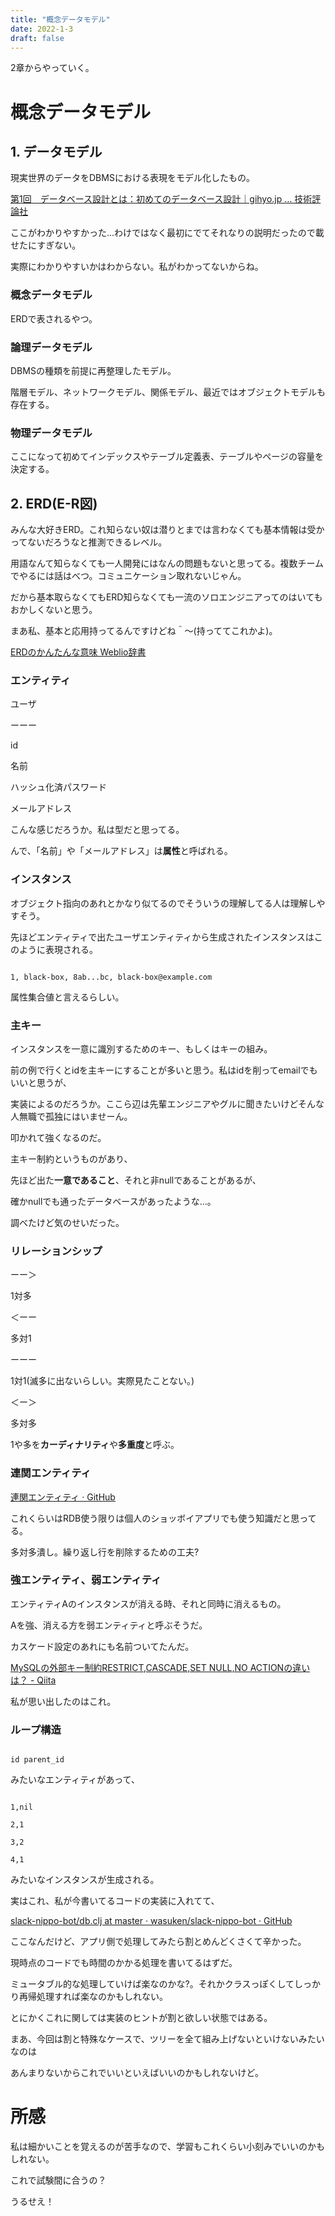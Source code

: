 ```yaml
---
title: "概念データモデル"
date: 2022-1-3
draft: false
---
```

2章からやっていく。



# 概念データモデル



## 1. データモデル



現実世界のデータをDBMSにおける表現をモデル化したもの。



[第1回　データベース設計とは：初めてのデータベース設計｜gihyo.jp … 技術評論社](http://gihyo.jp/dev/feature/01/database/0001)



ここがわかりやすかった...わけではなく最初にでてそれなりの説明だったので載せたにすぎない。



実際にわかりやすいかはわからない。私がわかってないからね。



### 概念データモデル



ERDで表されるやつ。



### 論理データモデル



DBMSの種類を前提に再整理したモデル。



階層モデル、ネットワークモデル、関係モデル、最近ではオブジェクトモデルも存在する。



### 物理データモデル



ここになって初めてインデックスやテーブル定義表、テーブルやページの容量を決定する。



## 2. ERD(E-R図)



みんな大好きERD。これ知らない奴は潜りとまでは言わなくても基本情報は受かってないだろうなと推測できるレベル。



用語なんて知らなくても一人開発にはなんの問題もないと思ってる。複数チームでやるには話はべつ。コミュニケーション取れないじゃん。



だから基本取らなくてもERD知らなくても一流のソロエンジニアってのはいてもおかしくないと思う。



まあ私、基本と応用持ってるんですけどね＾〜(持っててこれかよ)。



[ERDのかんたんな意味 Weblio辞書](https://www.weblio.jp/content/ERD)



### エンティティ



ユーザ

ーーー

id

名前

ハッシュ化済パスワード

メールアドレス



こんな感じだろうか。私は型だと思ってる。



んで、「名前」や「メールアドレス」は**属性**と呼ばれる。



### インスタンス



オブジェクト指向のあれとかなり似てるのでそういうの理解してる人は理解しやすそう。



先ほどエンティティで出たユーザエンティティから生成されたインスタンスはこのように表現される。



```

1, black-box, 8ab...bc, black-box@example.com

```



属性集合値と言えるらしい。



### 主キー



インスタンスを一意に識別するためのキー、もしくはキーの組み。



前の例で行くとidを主キーにすることが多いと思う。私はidを削ってemailでもいいと思うが、



実装によるのだろうか。ここら辺は先輩エンジニアやグルに聞きたいけどそんな人無職で孤独にはいませーん。



叩かれて強くなるのだ。



主キー制約というものがあり、



先ほど出た**一意であること**、それと非nullであることがあるが、



確かnullでも通ったデータベースがあったような...。



調べたけど気のせいだった。



### リレーションシップ



ーー＞



1対多



＜ーー



多対1



ーーー



1対1(滅多に出ないらしい。実際見たことない。)



＜ー＞



多対多



1や多を**カーディナリティ**や**多重度**と呼ぶ。



### 連関エンティティ



[連関エンティティ · GitHub](https://gist.github.com/momotar/7acd9cb4e7fb9581b160)



これくらいはRDB使う限りは個人のショッボイアプリでも使う知識だと思ってる。



多対多潰し。繰り返し行を削除するための工夫?



### 強エンティティ、弱エンティティ



エンティティAのインスタンスが消える時、それと同時に消えるもの。



Aを強、消える方を弱エンティティと呼ぶそうだ。



カスケード設定のあれにも名前ついてたんだ。



[MySQLの外部キー制約RESTRICT,CASCADE,SET NULL,NO ACTIONの違いは？ - Qiita](https://qiita.com/suin/items/21fe6c5a78c1505b19cb)



私が思い出したのはこれ。



### ループ構造



```

id parent_id

```



みたいなエンティティがあって、



```

1,nil

2,1

3,2

4,1

```



みたいなインスタンスが生成される。



実はこれ、私が今書いてるコードの実装に入れてて、



[slack-nippo-bot/db.clj at master · wasuken/slack-nippo-bot · GitHub](https://github.com/wasuken/slack-nippo-bot/blob/master/src/slack_nippo_bot/db.clj#L10)



ここなんだけど、アプリ側で処理してみたら割とめんどくさくて辛かった。



現時点のコードでも時間のかかる処理を書いてるはずだ。



ミュータブル的な処理していけば楽なのかな?。それかクラスっぽくしてしっかり再帰処理すれば楽なのかもしれない。



とにかくこれに関しては実装のヒントが割と欲しい状態ではある。



まあ、今回は割と特殊なケースで、ツリーを全て組み上げないといけないみたいなのは



あんまりないからこれでいいといえばいいのかもしれないけど。



# 所感



私は細かいことを覚えるのが苦手なので、学習もこれくらい小刻みでいいのかもしれない。



これで試験間に合うの？



うるせえ！
